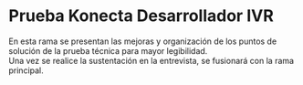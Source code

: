 # Prueba Konecta Desarrollador IVR
En esta rama se presentan las mejoras y organización de los puntos de solución de la prueba técnica para mayor legibilidad.
<br>Una vez se realice la sustentación en la entrevista, se fusionará con la rama principal.